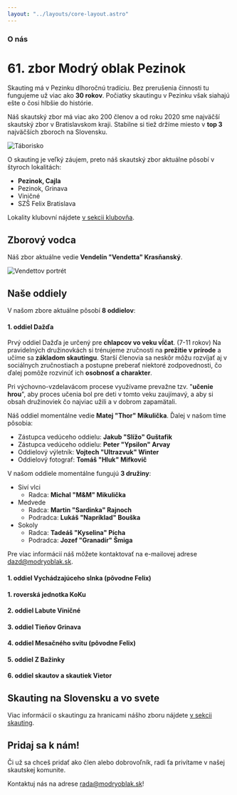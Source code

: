 ```yaml
---
layout: "../layouts/core-layout.astro"
---
```


### O nás

# 61. zbor Modrý oblak Pezinok

Skauting má v Pezinku dlhoročnú tradíciu. Bez prerušenia činnosti tu fungujeme
už viac ako **30 rokov**. Počiatky skautingu v Pezinku však siahajú ešte
o čosi hlbšie do histórie.

Náš skautský zbor má viac ako 200 členov a od roku 2020 sme
najväčší skautský zbor v Bratislavskom kraji. Stabilne si tiež držíme
miesto v **top 3** najväčších zboroch na Slovensku.

![Táborisko](/media/landscape/camp1.png)

O skauting je veľký záujem, preto náš skautský zbor aktuálne pôsobí v
štyroch lokalitách:
- **Pezinok, Cajla**
- Pezinok, Grinava
- Viničné
- SZŠ Felix Bratislava

Lokality klubovní nájdete [v sekcii klubovňa](/klubovna).

## Zborový vodca

Náš zbor aktuálne vedie **Vendelín "Vendetta" Krasňanský**.

![Vendettov portrét](/media/vendetta/modern.jpg)

## Naše oddiely

V našom zbore aktuálne pôsobí **8 oddielov**:

<h4 class="flex flex-row gap-2 items-center">
    <div aria-hidden class="w-8 rounded-full border-2 border-slsk-yellow overflow-hidden">
    <img src="/media/oddiely/dazd.png" alt="" />
    </div>
    1. oddiel Dažďa
</h4>


Prvý oddiel Dažďa je určený pre **chlapcov vo veku vĺčat**. (7-11 rokov)
Na pravidelných družinovkách si trénujeme zručnosti na **prežitie v
prírode** a učíme sa **základom skautingu**. Starší členovia sa neskôr
môžu rozvíjať aj v sociálnych zručnostiach a postupne preberať niektoré
zodpovednosti, čo ďalej pomôže rozvinúť ich **osobnosť a charakter**.

Pri výchovno-vzdelavácom procese využívame prevažne tzv. "**učenie hrou**",
aby proces učenia bol pre deti v tomto veku zaujímavý, a aby si
obsah družinoviek čo najviac užili a v dobrom zapamätali.

Náš oddiel momentálne vedie **Matej "Thor" Mikulička**. Ďalej v
našom tíme pôsobia:

- Zástupca vedúceho oddielu: **Jakub "Slížo" Guštafik**
- Zástupca vedúceho oddielu: **Peter "Ypsilon" Arvay**
- Oddielový výletník: **Vojtech "Ultrazvuk" Winter**
- Oddielový fotograf: **Tomáš "Hluk" Mifkovič**

V našom oddiele momentálne fungujú **3 družiny**:

- Siví vlci
    - Radca: **Michal "M&M" Mikulička**
- Medvede
    - Radca: **Martin "Sardinka" Rajnoch**
    - Podradca: **Lukáš "Napríklad" Bouška**
- Sokoly
    - Radca: **Tadeáš "Kyselina" Pícha**
    - Podradca: **Jozef "Granadír" Šmiga**

Pre viac informácií náš môžete kontaktovať na e-mailovej adrese
[dazd@modryoblak.sk](mailto:dazd@modryoblak.sk).

#### 1. oddiel Vychádzajúceho slnka (pôvodne Felix)

#### 1. roverská jednotka KoKu

#### 2. oddiel Labute Viničné

#### 3. oddiel Tieňov Grinava

#### 4. oddiel Mesačného svitu (pôvodne Felix)

#### 5. oddiel Z Bažinky

#### 6. oddiel skautov a skautiek Vietor

## Skauting na Slovensku a vo svete

Viac informácií o skautingu za hranicami nášho zboru nájdete
[v sekcii skauting](/skauting).

## Pridaj sa k nám!

Či už sa chceš pridať ako člen alebo dobrovoľník, radi ťa privítame v našej
skautskej komunite.

Kontaktuj nás na adrese [rada@modryoblak.sk](mailto:rada@modryoblak.sk)!
